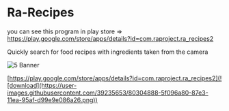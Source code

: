 # Ra-Recipes
you can see this program in play store => https://play.google.com/store/apps/details?id=com.raproject.ra_recipes2

Quickly search for food recipes with ingredients taken from the camera

![5  Banner](https://user-images.githubusercontent.com/39235653/80304821-c5da5400-87e2-11ea-9834-43344c828980.png)

[https://play.google.com/store/apps/details?id=com.raproject.ra_recipes2](![download](https://user-images.githubusercontent.com/39235653/80304888-5f096a80-87e3-11ea-95af-d99e9e086a26.png))
